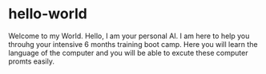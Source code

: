 # hello-world
Welcome to my World.
Hello, I am your personal AI. I am here to help you throuhg your intensive 6 months training boot camp. Here you will learn the language of the computer and you will be able to excute these computer promts easily. 
